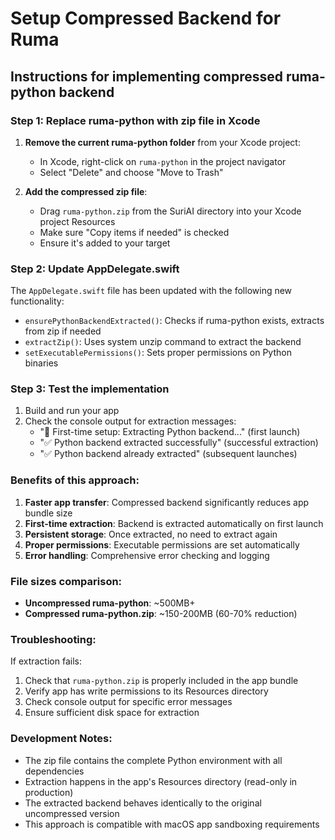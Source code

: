 # Setup Compressed Backend for Ruma

## Instructions for implementing compressed ruma-python backend

### Step 1: Replace ruma-python with zip file in Xcode

1. **Remove the current ruma-python folder** from your Xcode project:
   - In Xcode, right-click on `ruma-python` in the project navigator
   - Select "Delete" and choose "Move to Trash"

2. **Add the compressed zip file**:
   - Drag `ruma-python.zip` from the SuriAI directory into your Xcode project Resources
   - Make sure "Copy items if needed" is checked
   - Ensure it's added to your target

### Step 2: Update AppDelegate.swift

The `AppDelegate.swift` file has been updated with the following new functionality:

- `ensurePythonBackendExtracted()`: Checks if ruma-python exists, extracts from zip if needed
- `extractZip()`: Uses system unzip command to extract the backend
- `setExecutablePermissions()`: Sets proper permissions on Python binaries

### Step 3: Test the implementation

1. Build and run your app
2. Check the console output for extraction messages:
   - "🔄 First-time setup: Extracting Python backend..." (first launch)
   - "✅ Python backend extracted successfully" (successful extraction)
   - "✅ Python backend already extracted" (subsequent launches)

### Benefits of this approach:

1. **Faster app transfer**: Compressed backend significantly reduces app bundle size
2. **First-time extraction**: Backend is extracted automatically on first launch
3. **Persistent storage**: Once extracted, no need to extract again
4. **Proper permissions**: Executable permissions are set automatically
5. **Error handling**: Comprehensive error checking and logging

### File sizes comparison:
- **Uncompressed ruma-python**: ~500MB+ 
- **Compressed ruma-python.zip**: ~150-200MB (60-70% reduction)

### Troubleshooting:

If extraction fails:
1. Check that `ruma-python.zip` is properly included in the app bundle
2. Verify app has write permissions to its Resources directory
3. Check console output for specific error messages
4. Ensure sufficient disk space for extraction

### Development Notes:

- The zip file contains the complete Python environment with all dependencies
- Extraction happens in the app's Resources directory (read-only in production)
- The extracted backend behaves identically to the original uncompressed version
- This approach is compatible with macOS app sandboxing requirements